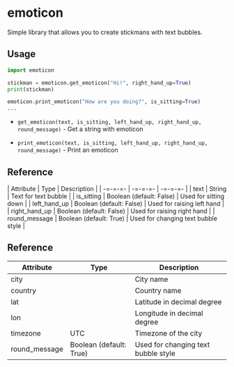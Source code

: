 # emoticon
Simple library that allows you to create stickmans with text bubbles.

## Usage
```py
import emoticon

stickman = emoticon.get_emoticon("Hi!", right_hand_up=True)
print(stickman)

emoticon.print_emoticon("How are you doing?", is_sitting=True)
...
```

- `get_emoticon(text, is_sitting, left_hand_up, right_hand_up, round_message)` - Get a string with emoticon

- `print_emoticon(text, is_sitting, left_hand_up, right_hand_up, round_message)` - Print an emoticon

## Reference
| Attribute | Type | Description |
| -=-=-=- | -=-=-=- | -=-=-=- |
| text | String | Text for text bubble |
| is_sitting | Boolean (default: False) | Used for sitting down |
| left_hand_up | Boolean (default: False) | Used for raising left hand |
| right_hand_up | Boolean (default: False) | Used for raising right hand |
| round_message | Boolean (default: True) | Used for changing text bubble style |

## Reference
| Attribute | Type | Description |
|-----|-----|-----|
| city | | City name |
| country | | Country name |
| lat | | Latitude in decimal degree |
| lon | | Longitude in decimal degree |
| timezone | UTC | Timezone of the city |
| round_message | Boolean (default: True) | Used for changing text bubble style |
